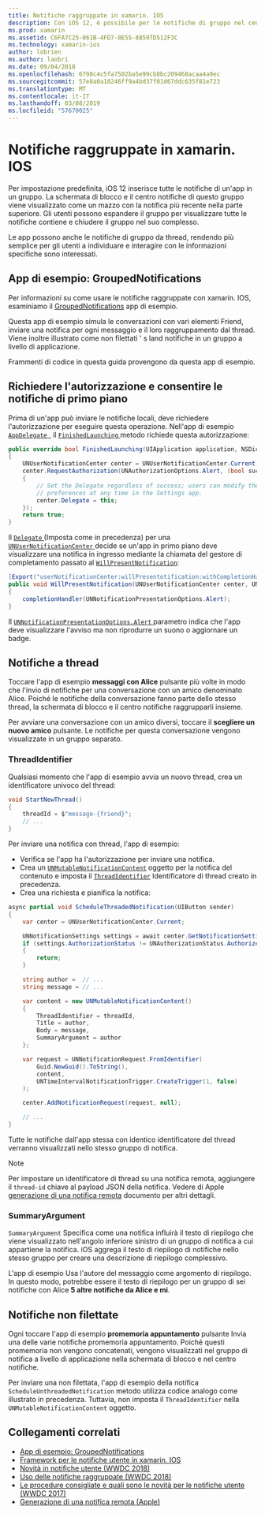 ```yaml
---
title: Notifiche raggruppate in xamarin. IOS
description: Con iOS 12, è possibile per le notifiche di gruppo nel centro notifiche o la schermata di blocco dall'applicazione o dal thread. Questo documento descrive come inviare a thread e le notifiche non filettate con xamarin. IOS.
ms.prod: xamarin
ms.assetid: C6FA7C25-061B-4FD7-8E55-88597D512F3C
ms.technology: xamarin-ios
author: lobrien
ms.author: laobri
ms.date: 09/04/2018
ms.openlocfilehash: 6798c4c5fa7502ba5e99cb8bc209468acaa4a9ec
ms.sourcegitcommit: 57e8a0a10246ff9a4bd37f01d67ddc635f81e723
ms.translationtype: MT
ms.contentlocale: it-IT
ms.lasthandoff: 03/08/2019
ms.locfileid: "57670025"
---
```

# <a name="grouped-notifications-in-xamarinios"></a>Notifiche raggruppate in xamarin. IOS

Per impostazione predefinita, iOS 12 inserisce tutte le notifiche di un'app in un gruppo. La schermata di blocco e il centro notifiche di questo gruppo viene visualizzato come un mazzo con la notifica più recente nella parte superiore. Gli utenti possono espandere il gruppo per visualizzare tutte le notifiche contiene e chiudere il gruppo nel suo complesso.

Le app possono anche le notifiche di gruppo da thread, rendendo più semplice per gli utenti a individuare e interagire con le informazioni specifiche sono interessati.

## <a name="sample-app-groupednotifications"></a>App di esempio: GroupedNotifications

Per informazioni su come usare le notifiche raggruppate con xamarin. IOS, esaminiamo il [GroupedNotifications](https://developer.xamarin.com/samples/monotouch/iOS12/GroupedNotifications) app di esempio.

Questa app di esempio simula le conversazioni con vari elementi Friend, inviare una notifica per ogni messaggio e il loro raggruppamento dal thread. Viene inoltre illustrato come non filettati ' s land notifiche in un gruppo a livello di applicazione.

Frammenti di codice in questa guida provengono da questa app di esempio.

## <a name="request-authorization-and-allow-foreground-notifications"></a>Richiedere l'autorizzazione e consentire le notifiche di primo piano

Prima di un'app può inviare le notifiche locali, deve richiedere l'autorizzazione per eseguire questa operazione. Nell'app di esempio [ `AppDelegate` ](xref:UIKit.UIApplicationDelegate), il [ `FinishedLaunching` ](xref:UIKit.UIApplicationDelegate.FinishedLaunching(UIKit.UIApplication,Foundation.NSDictionary)) metodo richiede questa autorizzazione:

```csharp
public override bool FinishedLaunching(UIApplication application, NSDictionary launchOptions)
{
    UNUserNotificationCenter center = UNUserNotificationCenter.Current;
    center.RequestAuthorization(UNAuthorizationOptions.Alert, (bool success, NSError error) =>
    {
        // Set the Delegate regardless of success; users can modify their notification
        // preferences at any time in the Settings app.
        center.Delegate = this;
    });
    return true;
}
```

Il [ `Delegate` ](xref:UserNotifications.UNUserNotificationCenter.Delegate) (Imposta come in precedenza) per una [ `UNUserNotificationCenter` ](xref:UserNotifications.UNUserNotificationCenter) decide se un'app in primo piano deve visualizzare una notifica in ingresso mediante la chiamata del gestore di completamento passato al [`WillPresentNotification`](xref:UserNotifications.UNUserNotificationCenterDelegate_Extensions.WillPresentNotification(UserNotifications.IUNUserNotificationCenterDelegate,UserNotifications.UNUserNotificationCenter,UserNotifications.UNNotification,System.Action{UserNotifications.UNNotificationPresentationOptions})):

```csharp
[Export("userNotificationCenter:willPresentotification:withCompletionHandler:")]
public void WillPresentNotification(UNUserNotificationCenter center, UNNotification notification, System.Action<UNNotificationPresentationOptions> completionHandler)
{
    completionHandler(UNNotificationPresentationOptions.Alert);
}
```

Il [ `UNNotificationPresentationOptions.Alert` ](xref:UserNotifications.UNNotificationPresentationOptions) parametro indica che l'app deve visualizzare l'avviso ma non riprodurre un suono o aggiornare un badge.

## <a name="threaded-notifications"></a>Notifiche a thread

Toccare l'app di esempio **messaggi con Alice** pulsante più volte in modo che l'invio di notifiche per una conversazione con un amico denominato Alice.
Poiché le notifiche della conversazione fanno parte dello stesso thread, la schermata di blocco e il centro notifiche raggrupparli insieme.

Per avviare una conversazione con un amico diversi, toccare il **scegliere un nuovo amico** pulsante. Le notifiche per questa conversazione vengono visualizzate in un gruppo separato.

### <a name="threadidentifier"></a>ThreadIdentifier

Qualsiasi momento che l'app di esempio avvia un nuovo thread, crea un identificatore univoco del thread:

```csharp
void StartNewThread()
{
    threadId = $"message-{friend}";
    // ...
}
```

Per inviare una notifica con thread, l'app di esempio:

- Verifica se l'app ha l'autorizzazione per inviare una notifica.
- Crea un [`UNMutableNotificationContent`](xref:UserNotifications.UNMutableNotificationContent)
oggetto per la notifica del contenuto e imposta il [`ThreadIdentifier`](xref:UserNotifications.UNMutableNotificationContent.ThreadIdentifier)
Identificatore di thread creato in precedenza.
- Crea una richiesta e pianifica la notifica:

```csharp
async partial void ScheduleThreadedNotification(UIButton sender)
{
    var center = UNUserNotificationCenter.Current;

    UNNotificationSettings settings = await center.GetNotificationSettingsAsync();
    if (settings.AuthorizationStatus != UNAuthorizationStatus.Authorized)
    {
        return;
    }

    string author =  // ...
    string message = // ...

    var content = new UNMutableNotificationContent()
    {
        ThreadIdentifier = threadId,
        Title = author,
        Body = message,
        SummaryArgument = author
    };

    var request = UNNotificationRequest.FromIdentifier(
        Guid.NewGuid().ToString(),
        content,
        UNTimeIntervalNotificationTrigger.CreateTrigger(1, false)
    );

    center.AddNotificationRequest(request, null);

    // ...
}
```

Tutte le notifiche dall'app stessa con identico identificatore del thread verranno visualizzati nello stesso gruppo di notifica.

> [!NOTE]
> Per impostare un identificatore di thread su una notifica remota, aggiungere il `thread-id` chiave al payload JSON della notifica. Vedere di Apple [generazione di una notifica remota](https://developer.apple.com/documentation/usernotifications/setting_up_a_remote_notification_server/generating_a_remote_notification) documento per altri dettagli.

### <a name="summaryargument"></a>SummaryArgument

`SummaryArgument` Specifica come una notifica influirà il testo di riepilogo che viene visualizzato nell'angolo inferiore sinistro di un gruppo di notifica a cui appartiene la notifica. iOS aggrega il testo di riepilogo di notifiche nello stesso gruppo per creare una descrizione di riepilogo complessivo.

L'app di esempio Usa l'autore del messaggio come argomento di riepilogo. In questo modo, potrebbe essere il testo di riepilogo per un gruppo di sei notifiche con Alice **5 altre notifiche da Alice e mi**.

## <a name="unthreaded-notifications"></a>Notifiche non filettate

Ogni toccare l'app di esempio **promemoria appuntamento** pulsante Invia una delle varie notifiche promemoria appuntamento. Poiché questi promemoria non vengono concatenati, vengono visualizzati nel gruppo di notifica a livello di applicazione nella schermata di blocco e nel centro notifiche.

Per inviare una non filettata, l'app di esempio della notifica `ScheduleUnthreadedNotification` metodo utilizza codice analogo come illustrato in precedenza.
Tuttavia, non imposta il `ThreadIdentifier` nella `UNMutableNotificationContent` oggetto.

## <a name="related-links"></a>Collegamenti correlati

- [App di esempio: GroupedNotifications](https://developer.xamarin.com/samples/monotouch/iOS12/GroupedNotifications)
- [Framework per le notifiche utente in xamarin. IOS](~/ios/platform/user-notifications/index.md)
- [Novità in notifiche utente (WWDC 2018)](https://developer.apple.com/videos/play/wwdc2018/710/)
- [Uso delle notifiche raggruppate (WWDC 2018)](https://developer.apple.com/videos/play/wwdc2018/711/)
- [Le procedure consigliate e quali sono le novità per le notifiche utente (WWDC 2017)](https://developer.apple.com/videos/play/wwdc2017/708/)
- [Generazione di una notifica remota (Apple)](https://developer.apple.com/documentation/usernotifications/setting_up_a_remote_notification_server/generating_a_remote_notification)
